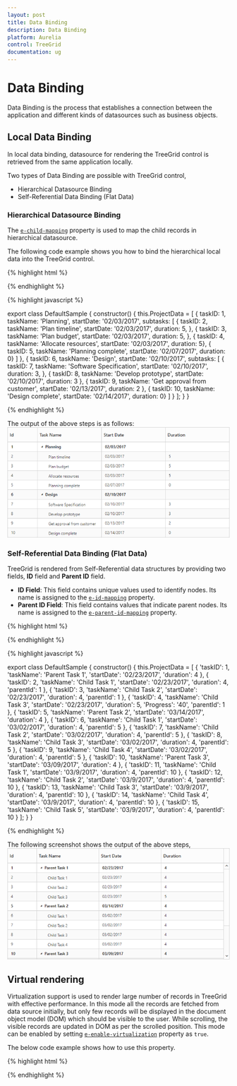 ```yaml
---
layout: post
title: Data Binding
description: Data Binding
platform: Aurelia
control: TreeGrid
documentation: ug
---
```


# Data Binding

Data Binding is the process that establishes a connection between the application and different kinds of datasources such as business objects.

## Local Data Binding

In local data binding, datasource for rendering the TreeGrid control is retrieved from the same application locally.

Two types of Data Binding are possible with TreeGrid control, 

* Hierarchical Datasource Binding
* Self-Referential Data Binding (Flat Data)

### Hierarchical Datasource Binding

The [`e-child-mapping`](https://help.syncfusion.com/api/js/ejtreegrid#members:childmapping "childMapping") property is used to map the child records in hierarchical datasource.

The following code example shows you how to bind the hierarchical local data into the TreeGrid control.

{% highlight html %}

<template>
    <div>
        <ej-tree-grid id="TreeGrid"
            e-data-source.bind="ProjectData"
            //...
            >
        </ej-tree-grid>
    </div>
</template>

{% endhighlight %}

{% highlight javascript %}

export class DefaultSample {
    constructor() {
        this.ProjectData = [
          {
              taskID: 1,
              taskName: 'Planning',
              startDate: '02/03/2017',
              subtasks: [
                    { taskID: 2, taskName: 'Plan timeline', startDate: '02/03/2017', duration: 5, },
                    { taskID: 3, taskName: 'Plan budget', startDate: '02/03/2017', duration: 5, },
                    { taskID: 4, taskName: 'Allocate resources', startDate: '02/03/2017',  duration: 5},
                    { taskID: 5, taskName: 'Planning complete', startDate: '02/07/2017', duration: 0}
              ]
          },
          {
              taskID: 6,
              taskName: 'Design',
              startDate: '02/10/2017',
              subtasks: [
                     { taskID: 7, taskName: 'Software Specification', startDate: '02/10/2017',  duration: 3, },
                     { taskID: 8, taskName: 'Develop prototype', startDate: '02/10/2017',  duration: 3 },
                     { taskID: 9, taskName: 'Get approval from customer', startDate: '02/13/2017', duration: 2 },
                     { taskID: 10, taskName: 'Design complete', startDate: '02/14/2017', duration: 0}
              ]
          }
        ];
    }
}

{% endhighlight %}

The output of the above steps is as follows:
![](Data-Binding_images/Data-Binding_img1.png)

### Self-Referential Data Binding (Flat Data)

TreeGrid is rendered from Self-Referential data structures by providing two fields, **ID** field and **Parent ID** field.

* **ID Field**: This field contains unique values used to identify nodes. Its name is assigned to the [`e-id-mapping`](https://help.syncfusion.com/api/js/ejtreegrid#members:idmapping "idMapping") property.
* **Parent ID Field**: This field contains values that indicate parent nodes. Its name is assigned to the [`e-parent-id-mapping`](https://help.syncfusion.com/api/js/ejtreegrid#members:parentidmapping "parentIdMapping") property.

{% highlight html %}

<template>
    <div style="padding:10px;">
        <ej-tree-grid id="TreeGrid"
            e-data-source.bind="ProjectData"
            e-id-mapping="taskID"
            e-parent-id-mapping="parentId">
        </ej-tree-grid>
    </div>
</template>

{% endhighlight %}

{% highlight javascript %}

export class DefaultSample {
    constructor() {
        this.ProjectData = [
            { 'taskID': 1, 'taskName': 'Parent Task 1', 'startDate': '02/23/2017', 'duration': 4 },
            { 'taskID': 2, 'taskName': 'Child Task 1', 'startDate': '02/23/2017', 'duration': 4, 'parentId': 1 },
            { 'taskID': 3, 'taskName': 'Child Task 2', 'startDate': '02/23/2017', 'duration': 4, 'parentId': 1 },
            { 'taskID': 4, 'taskName': 'Child Task 3', 'startDate': '02/23/2017', 'duration': 5, 'Progress': '40', 'parentId': 1 },
            { 'taskID': 5, 'taskName': 'Parent Task 2', 'startDate': '03/14/2017', 'duration': 4 },
            { 'taskID': 6, 'taskName': 'Child Task 1', 'startDate': '03/02/2017', 'duration': 4, 'parentId': 5 },
            { 'taskID': 7, 'taskName': 'Child Task 2', 'startDate': '03/02/2017', 'duration': 4, 'parentId': 5 },
            { 'taskID': 8, 'taskName': 'Child Task 3', 'startDate': '03/02/2017', 'duration': 4, 'parentId': 5 },
            { 'taskID': 9, 'taskName': 'Child Task 4', 'startDate': '03/02/2017', 'duration': 4, 'parentId': 5 },
            { 'taskID': 10, 'taskName': 'Parent Task 3', 'startDate': '03/09/2017', 'duration': 4 },
            { 'taskID': 11, 'taskName': 'Child Task 1', 'startDate': '03/9/2017', 'duration': 4, 'parentId': 10 },
            { 'taskID': 12, 'taskName': 'Child Task 2', 'startDate': '03/9/2017', 'duration': 4, 'parentId': 10 },
            { 'taskID': 13, 'taskName': 'Child Task 3', 'startDate': '03/9/2017', 'duration': 4, 'parentId': 10 },
            { 'taskID': 14, 'taskName': 'Child Task 4', 'startDate': '03/9/2017', 'duration': 4, 'parentId': 10 },
            { 'taskID': 15, 'taskName': 'Child Task 5', 'startDate': '03/9/2017', 'duration': 4, 'parentId': 10 }
        ];
    }
}

{% endhighlight %}

The following screenshot shows the output of the above steps,
![](Data-Binding_images/Data-Binding_selfdata.png)

## Virtual rendering
Virtualization support is used to render large number of records in TreeGrid with effective performance. In this mode all the records are fetched from data source initially, but only few records will be displayed in the document object model (DOM) which should be visible to the user. While scrolling, the visible records are updated in DOM as per the scrolled position. This mode can be enabled by setting [`e-enable-virtualization`](https://help.syncfusion.com/api/js/ejtreegrid#members:enablevirtualization "enableVirtualization") property as `true`. 

The below code example shows how to use this property.

{% highlight html %}

<template>
    <div style="padding:10px;">
        <ej-tree-grid id="TreeGrid"
            e-data-source.bind="ProjectData"
            e-enable-virtualization="true">
        </ej-tree-grid>
    </div>
</template>

{% endhighlight %}
